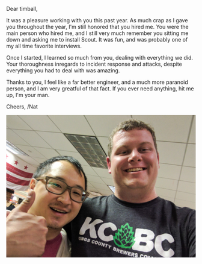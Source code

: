 Dear timball,

It was a pleasure working with you this past year. As much crap as I gave you throughout the year, I'm still honored that you hired me. You were the main person who hired me, and I still very much remember you sitting me down and asking me to install Scout. It was fun, and was probably one of my all time favorite interviews.

Once I started, I learned so much from you, dealing with everything we did. Your thoroughness inregards to incident response and attacks, despite everything you had to deal with was amazing.

Thanks to you, I feel like a far better engineer, and a much more paranoid person, and I am very greatful of that fact. If you ever need anything, hit me up, I'm your man.

Cheers,
/Nat

![timandnat](us.jpg)